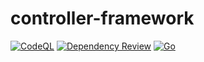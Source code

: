 # controller-framework

[![CodeQL](https://github.com/mfojtik/controller-framework/actions/workflows/github-code-scanning/codeql/badge.svg)](https://github.com/mfojtik/controller-framework/actions/workflows/github-code-scanning/codeql)
[![Dependency Review](https://github.com/mfojtik/controller-framework/actions/workflows/dependency-review.yml/badge.svg)](https://github.com/mfojtik/controller-framework/actions/workflows/dependency-review.yml)
[![Go](https://github.com/mfojtik/controller-framework/actions/workflows/go.yml/badge.svg)](https://github.com/mfojtik/controller-framework/actions/workflows/go.yml)


